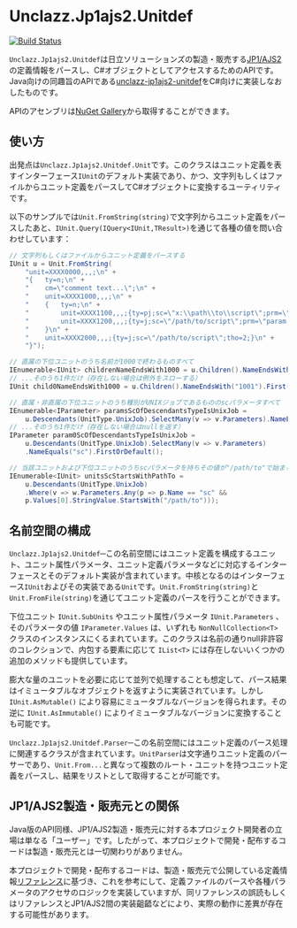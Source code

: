 # Unclazz.Jp1ajs2.Unitdef

[![Build Status](https://travis-ci.org/unclazz/Unclazz.Jp1ajs2.Unitdef.svg?branch=master)](https://travis-ci.org/unclazz/Unclazz.Jp1ajs2.Unitdef)

`Unclazz.Jp1ajs2.Unitdef`は日立ソリューションズの製造・販売する[JP1/AJS2](http://www.hitachi-solutions.co.jp/jp1/sp/?cid=aws0004461)の定義情報をパースし、C#オブジェクトとしてアクセスするためのAPIです。Java向けの同趣旨のAPIである[unclazz-jp1ajs2-unitdef](https://github.com/unclazz/unclazz-jp1ajs2-unitdef)をC#向けに実装しなおしたものです。

APIのアセンブリは[NuGet Gallery](https://www.nuget.org/packages/Unclazz.Jp1ajs2.Unitdef/)から取得することができます。

## 使い方

出発点は`Unclazz.Jp1ajs2.Unitdef.Unit`です。このクラスはユニット定義を表すインターフェース`IUnit`のデフォルト実装であり、かつ、文字列もしくはファイルからユニット定義をパースしてC#オブジェクトに変換するユーティリティです。

以下のサンプルでは`Unit.FromString(string)`で文字列からユニット定義をパースしたあと、`IUnit.Query(IQuery<IUnit,TResult>)`を通じて各種の値を問い合わせしています：

```C#
// 文字列もしくはファイルからユニット定義をパースする
IUnit u = Unit.FromString(
	"unit=XXXX0000,,,;\n" +
	"{   ty=n;\n" +
	"    cm=\"comment text...\";\n" +
	"    unit=XXXX1000,,,;\n" +
	"    {   ty=n;\n" +
	"        unit=XXXX1100,,,;{ty=pj;sc=\"x:\\path\\to\\script\";prm=\"param list\";tho=0;}\n" +
	"        unit=XXXX1200,,,;{ty=j;sc=\"/path/to/script\";prm=\"param list\";tho=1;}\n" +
	"    }\n" +
	"    unit=XXXX2000,,,;{ty=j;sc=\"/path/to/script\";tho=2;}\n" +
	"}");

// 直属の下位ユニットのうち名前が1000で終わるものすべて
IEnumerable<IUnit> childrenNameEndsWith1000 = u.Children().NameEndsWith("1000");
// ...そのうち1件だけ（存在しない場合は例外をスローする）
IUnit child0NameEndsWith1000 = u.Children().NameEndsWith("1001").First();

// 直属・非直属の下位ユニットのうち種別がUNIXジョブであるもののscパラメータすべて
IEnumerable<IParameter> paramsScOfDescendantsTypeIsUnixJob = 
	u.Descendants(UnitType.UnixJob).SelectMany(v => v.Parameters).NameEquals("sc");
// ...そのうち1件だけ（存在しない場合はnullを返す）
IParameter param0ScOfDescendantsTypeIsUnixJob = 
	u.Descendants(UnitType.UnixJob).SelectMany(v => v.Parameters)
	.NameEquals("sc").FirstOrDefault();

// 当該ユニットおよび下位ユニットのうちscパラメータを持ちその値が"/path/to"で始まるものすべて
IEnumerable<IUnit> unitsScStartsWithPathTo = 
	u.Descendants(UnitType.UnixJob)
	.Where(v => w.Parameters.Any(p => p.Name == "sc" && 
	p.Values[0].StringValue.StartsWith("/path/to")));
```

## 名前空間の構成

`Unclazz.Jp1ajs2.Unitdef`─この名前空間にはユニット定義を構成するユニット、ユニット属性パラメータ、ユニット定義パラメータなどに対応するインターフェースとそのデフォルト実装が含まれています。中核となるのはインターフェース`IUnit`およびその実装である`Unit`です。`Unit.FromString(string)`と`Unit.FromFile(string)`を通じてユニット定義のパースを行うことができます。

下位ユニット `IUnit.SubUnits` やユニット属性パラメータ `IUnit.Parameters` 、そのパラメータの値 `IParameter.Values` は、いずれも `NonNullCollection<T>` クラスのインスタンスにくるまれています。このクラスは名前の通りnull非許容のコレクションで、内包する要素に応じて `IList<T>` には存在しないいくつかの追加のメソッドも提供しています。

膨大な量のユニットを必要に応じて並列で処理することも想定して、パース結果はイミュータブルなオブジェクトを返すように実装されています。しかし `IUnit.AsMutable()` により容易にミュータブルなバージョンを得られます。その逆に `IUnit.AsImmutable()` によりイミュータブルなバージョンに変換することも可能です。

`Unclazz.Jp1ajs2.Unitdef.Parser`─この名前空間にはユニット定義のパース処理に関連するクラスが含まれています。`UnitParser`は文字通りユニット定義のパーサーであり、`Unit.From...`と異なって複数のルート・ユニットを持つユニット定義をパースし、結果をリストとして取得することが可能です。

## JP1/AJS2製造・販売元との関係

Java版のAPI同様、JP1/AJS2製造・販売元に対する本プロジェクト開発者の立場は単なる「ユーザー」です。したがって、本プロジェクトで開発・配布するコードは製造・販売元とは一切関わりがありません。

本プロジェクトで開発・配布するコードは、製造・販売元で公開している定義情報[リファレンス](http://www.hitachi.co.jp/Prod/comp/soft1/manual/pc/d3K2543/AJSO0001.HTM)に基づき、これを参考にして、定義ファイルのパースや各種パラメータのアクセサのロジックを実装していますが、同リファレンスの誤読もしくはリファレンスとJP1/AJS2間の実装齟齬などにより、実際の動作に差異が存在する可能性があります。
